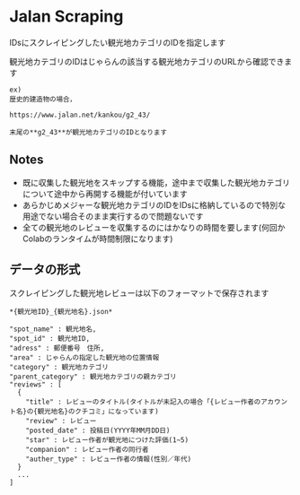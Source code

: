 # Jalan Scraping

IDsにスクレイピングしたい観光地カテゴリのIDを指定します

観光地カテゴリのIDはじゃらんの該当する観光地カテゴリのURLから確認できます

```
ex)
歴史的建造物の場合，

https://www.jalan.net/kankou/g2_43/

末尾の**g2_43**が観光地カテゴリのIDとなります
```

## Notes
- 既に収集した観光地をスキップする機能，途中まで収集した観光地カテゴリについて途中から再開する機能が付いています
- あらかじめメジャーな観光地カテゴリのIDをIDsに格納しているので特別な用途でない場合そのまま実行するので問題ないです
- 全ての観光地のレビューを収集するのにはかなりの時間を要します(何回かColabのランタイムが時間制限になります)

## データの形式
スクレイピングした観光地レビューは以下のフォーマットで保存されます
```
*{観光地ID}_{観光地名}.json*

"spot_name" : 観光地名,
"spot_id" : 観光地ID,
"adress" : 郵便番号　住所,
"area" : じゃらんの指定した観光地の位置情報
"category" : 観光地カテゴリ
"parent_category" : 観光地カテゴリの親カテゴリ
"reviews" : [
  {
    "title" : レビューのタイトル(タイトルが未記入の場合「{レビュー作者のアカウント名}の{観光地名}のクチコミ」になっています)
    "review" : レビュー
    "posted_date" : 投稿日(YYYY年MM月DD日)
    "star" : レビュー作者が観光地につけた評価(1~5)
    "companion" : レビュー作者の同行者
    "auther_type" : レビュー作者の情報(性別／年代)
  }
  ...
]
```
